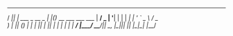  ____  _                   _   _                
/ ___|| |_ ___  _ __ _   _| |_(_)_ __ ___   ___ 
\___ \| __/ _ \| '__| | | | __| | '_ ` _ \ / _ \
 ___) | || (_) | |  | |_| | |_| | | | | | |  __/
|____/ \__\___/|_|   \__, |\__|_|_| |_| |_|\___|
                     |___/                      
